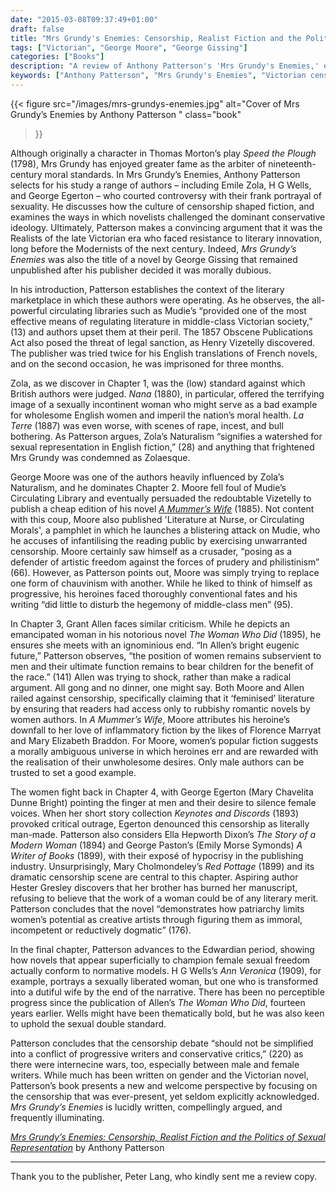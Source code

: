 ```yaml
---
date: "2015-03-08T09:37:49+01:00"
draft: false
title: "Mrs Grundy's Enemies: Censorship, Realist Fiction and the Politics of Sexual Representation"
tags: ["Victorian", "George Moore", "George Gissing"]
categories: ["Books"]
description: "A review of Anthony Patterson's 'Mrs Grundy's Enemies,' examining how Victorian censorship shaped literature through authors like Zola, George Moore, and George Egerton. Discover how realist writers challenged moral standards while often reinforcing gender hierarchies."
keywords: ["Anthony Patterson", "Mrs Grundy's Enemies", "Victorian censorship", "Mudie's library", "George Moore", "Emile Zola", "George Egerton", "realist fiction", "literary censorship", "Victorian morality"]
---
```


{{< figure
  src="/images/mrs-grundys-enemies.jpg"
  alt="Cover of Mrs Grundy’s Enemies by Anthony Patterson "
  class="book"
>}}

Although originally a character in Thomas Morton’s play _Speed the Plough_ (1798), Mrs Grundy has enjoyed greater fame as the arbiter of nineteenth-century moral standards. In Mrs Grundy’s Enemies, Anthony Patterson selects for his study a range of authors – including Emile Zola, H G Wells, and George Egerton – who courted controversy with their frank portrayal of sexuality. He discusses how the culture of censorship shaped fiction, and examines the ways in which novelists challenged the dominant conservative ideology. Ultimately, Patterson makes a convincing argument that it was the Realists of the late Victorian era who faced resistance to literary innovation, long before the Modernists of the next century. Indeed, _Mrs Grundy’s Enemies_ was also the title of a novel by George Gissing that remained unpublished after his publisher decided it was morally dubious.

In his introduction, Patterson establishes the context of the literary marketplace in which these authors were operating. As he observes, the all-powerful circulating libraries such as Mudie’s “provided one of the most effective means of regulating literature in middle-class Victorian society,” (13) and authors upset them at their peril. The 1857 Obscene Publications Act also posed the threat of legal sanction, as Henry Vizetelly discovered. The publisher was tried twice for his English translations of French novels, and on the second occasion, he was imprisoned for three months.

Zola, as we discover in Chapter 1, was the (low) standard against which British authors were judged. _Nana_ (1880), in particular, offered the terrifying image of a sexually incontinent woman who might serve as a bad example for wholesome English women and imperil the nation’s moral health. _La Terre_ (1887) was even worse, with scenes of rape, incest, and bull bothering. As Patterson argues, Zola’s Naturalism “signifies a watershed for sexual representation in English fiction,” (28) and anything that frightened Mrs Grundy was condemned as Zolaesque.

George Moore was one of the authors heavily influenced by Zola’s Naturalism, and he dominates Chapter 2. Moore fell foul of Mudie’s Circulating Library and eventually persuaded the redoubtable Vizetelly to publish a cheap edition of his novel [_A Mummer’s Wife_](/posts/a-mummers-wife/) (1885). Not content with this coup, Moore also published 'Literature at Nurse, or Circulating Morals', a pamphlet in which he launches a blistering attack on Mudie, who he accuses of infantilising the reading public by exercising unwarranted censorship. Moore certainly saw himself as a crusader, “posing as a defender of artistic freedom against the forces of prudery and philistinism” (66). However, as Patterson points out, Moore was simply trying to replace one form of chauvinism with another. While he liked to think of himself as progressive, his heroines faced thoroughly conventional fates and his writing “did little to disturb the hegemony of middle-class men” (95).

In Chapter 3, Grant Allen faces similar criticism. While he depicts an emancipated woman in his notorious novel _The Woman Who Did_ (1895), he ensures she meets with an ignominious end. “In Allen’s bright eugenic future,” Patterson observes, “the position of women remains subservient to men and their ultimate function remains to bear children for the benefit of the race.” (141) Allen was trying to shock, rather than make a radical argument. All gong and no dinner, one might say. Both Moore and Allen railed against censorship, specifically claiming that it ‘feminised’ literature by ensuring that readers had access only to rubbishy romantic novels by women authors. In _A Mummer’s Wife_, Moore attributes his heroine’s downfall to her love of inflammatory fiction by the likes of Florence Marryat and Mary Elizabeth Braddon. For Moore, women’s popular fiction suggests a morally ambiguous universe in which heroines err and are rewarded with the realisation of their unwholesome desires. Only male authors can be trusted to set a good example.

The women fight back in Chapter 4, with George Egerton (Mary Chavelita Dunne Bright) pointing the finger at men and their desire to silence female voices. When her short story collection _Keynotes and Discords_ (1893) provoked critical outrage, Egerton denounced this censorship as literally man-made. Patterson also considers Ella Hepworth Dixon’s _The Story of a Modern Woman_ (1894) and George Paston’s (Emily Morse Symonds) _A Writer of Books_ (1899), with their exposé of hypocrisy in the publishing industry. Unsurprisingly, Mary Cholmondeley’s _Red Pottage_ (1899) and its dramatic censorship scene are central to this chapter. Aspiring author Hester Gresley discovers that her brother has burned her manuscript, refusing to believe that the work of a woman could be of any literary merit. Patterson concludes that the novel “demonstrates how patriarchy limits women’s potential as creative artists through figuring them as immoral, incompetent or reductively dogmatic” (176).

In the final chapter, Patterson advances to the Edwardian period, showing how novels that appear superficially to champion female sexual freedom actually conform to normative models. H G Wells’s _Ann Veronica_ (1909), for example, portrays a sexually liberated woman, but one who is transformed into a dutiful wife by the end of the narrative. There has been no perceptible progress since the publication of Allen’s _The Woman Who Did_, fourteen years earlier. Wells might have been thematically bold, but he was also keen to uphold the sexual double standard.

Patterson concludes that the censorship debate “should not be simplified into a conflict of progressive writers and conservative critics,” (220) as there were internecine wars, too, especially between male and female writers. While much has been written on gender and the Victorian novel, Patterson’s book presents a new and welcome perspective by focusing on the censorship that was ever-present, yet seldom explicitly acknowledged. _Mrs Grundy’s Enemies_ is lucidly written, compellingly argued, and frequently illuminating.

[_Mrs Grundy’s Enemies: Censorship, Realist Fiction and the Politics of Sexual Representation_](https://uk.bookshop.org/a/2760/9783034308878) by Anthony Patterson

---

Thank you to the publisher, Peter Lang, who kindly sent me a review copy.